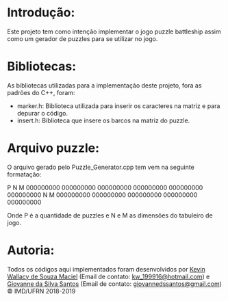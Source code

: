 # Introdução: #

Este projeto tem como intenção implementar o jogo puzzle battleship assim como um gerador de puzzles para se utilizar no jogo.

# Bibliotecas: #

As bibliotecas utilizadas para a implementação deste projeto, fora as padrões do C++, foram:
- marker.h:
	Biblioteca utilizada para inserir os caracteres na matriz e para depurar o código.
- insert.h: 
	Biblioteca que insere os barcos na matriz do puzzle.

# Arquivo puzzle: #

O arquivo gerado pelo Puzzle_Generator.cpp tem vem na seguinte formatação:

P
N M
000000000
000000000
000000000
000000000
000000000
000000000
N M
000000000
000000000
000000000
000000000
000000000

Onde P é a quantidade de puzzles e N e M as dimensões do tabuleiro de jogo.

# Autoria: #

Todos os códigos aqui implementados foram desenvolvidos por [Kevin Wallacy de Souza Maciel](https://github.com/kevinwall) (Email de contato: <kw_199916@hotmail.com>) e [Giovanne da Silva Santos](https://github.com/GSDante) (Email de contato: <giovannedssantos@gmail.com>)
&copy; IMD/UFRN 2018-2019

